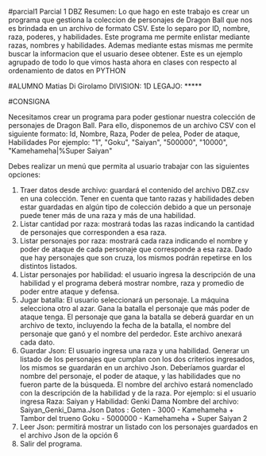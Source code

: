 #parcial1
Parcial 1 DBZ
Resumen:
Lo que hago en este trabajo es crear un programa que gestiona la coleccion de personajes de Dragon Ball que nos es brindada en un archivo de formato CSV.
Este lo separo por ID, nombre, raza, poderes, y habilidades.
Este programa me permite enlistar mediante razas, nombres y habilidades. Ademas mediante estas mismas me permite buscar la informacion que el usuario desee obtener.
Este es un ejemplo agrupado de todo lo que vimos hasta ahora en clases con respecto al ordenamiento de datos en PYTHON

#ALUMNO
Matias Di Girolamo 
DIVISION: 1D
LEGAJO: *****

#CONSIGNA

Necesitamos crear un programa para poder gestionar nuestra colección de personajes de Dragon Ball. Para
ello, disponemos de un archivo CSV con el siguiente formato:
Id, Nombre, Raza, Poder de pelea, Poder de ataque, Habilidades
Por ejemplo:
"1", "Goku", "Saiyan", "500000", "10000", "Kamehameha|$%Genki Dama|$%Super Saiyan"

Debes realizar un menú que permita al usuario trabajar con las siguientes opciones:
1. Traer datos desde archivo: guardará el contenido del archivo DBZ.csv en una colección. Tener en
cuenta que tanto razas y habilidades deben estar guardadas en algún tipo de colección debido a que
un personaje puede tener más de una raza y más de una habilidad.
2. Listar cantidad por raza: mostrará todas las razas indicando la cantidad de personajes que
corresponden a esa raza.
3. Listar personajes por raza: mostrará cada raza indicando el nombre y poder de ataque de cada
personaje que corresponde a esa raza. Dado que hay personajes que son cruza, los mismos podrán
repetirse en los distintos listados.
4. Listar personajes por habilidad: el usuario ingresa la descripción de una habilidad y el programa
deberá mostrar nombre, raza y promedio de poder entre ataque y defensa.
5. Jugar batalla: El usuario seleccionará un personaje. La máquina selecciona otro al azar. Gana la
batalla el personaje que más poder de ataque tenga. El personaje que gana la batalla se deberá
guardar en un archivo de texto, incluyendo la fecha de la batalla, el nombre del personaje que ganó y
el nombre del perdedor. Este archivo anexará cada dato.
6. Guardar Json: El usuario ingresa una raza y una habilidad. Generar un listado de los personajes que
cumplan con los dos criterios ingresados, los mismos se guardarán en un archivo Json. Deberíamos
guardar el nombre del personaje, el poder de ataque, y las habilidades que no fueron parte de la
búsqueda. El nombre del archivo estará nomenclado con la descripción de la habilidad y de la raza.
Por ejemplo: si el usuario ingresa Raza: Saiyan y Habilidad: Genki Dama
Nombre del archivo:
Saiyan_Genki_Dama.Json
Datos :
Goten - 3000 - Kamehameha + Tambor del trueno
Goku - 5000000 - Kamehameha + Super Saiyan 2
7. Leer Json: permitirá mostrar un listado con los personajes guardados en el archivo Json de la opción
6
8. Salir del programa.
